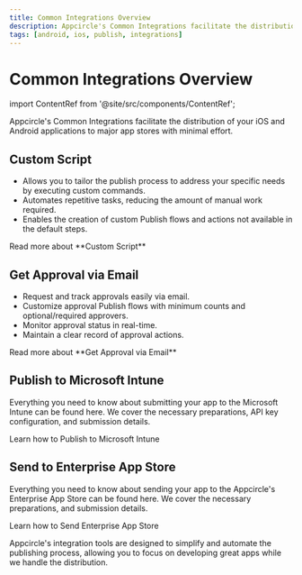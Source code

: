 ```yaml
---
title: Common Integrations Overview
description: Appcircle's Common Integrations facilitate the distribution of your iOS and Android applications to major app stores with minimal effort.
tags: [android, ios, publish, integrations]
---
```


# Common Integrations Overview

import ContentRef from '@site/src/components/ContentRef';

Appcircle's Common Integrations facilitate the distribution of your iOS and Android applications to major app stores with minimal effort.

## Custom Script

- Allows you to tailor the publish process to address your specific needs by executing custom commands.
- Automates repetitive tasks, reducing the amount of manual work required.
- Enables the creation of custom Publish flows and actions not available in the default steps.

<ContentRef url="/publish-integrations/common-publish-integrations/get-approval-via-email">
Read more about **Custom Script**
</ContentRef>

## Get Approval via Email

- Request and track approvals easily via email.
- Customize approval Publish flows with minimum counts and optional/required approvers.
- Monitor approval status in real-time.
- Maintain a clear record of approval actions.

<ContentRef url="/publish-integrations/common-publish-integrations/get-approval-via-email">
Read more about **Get Approval via Email**
</ContentRef>

## Publish to Microsoft Intune

Everything you need to know about submitting your app to the Microsoft Intune can be found here. We cover the necessary preparations, API key configuration, and submission details.

<ContentRef url="/publish-integrations/common-publish-integrations/send-to-microsoft-intune">
Learn how to Publish to Microsoft Intune
</ContentRef>

## Send to Enterprise App Store

Everything you need to know about sending your app to the Appcircle's Enterprise App Store can be found here. We cover the necessary preparations, and submission details.

<ContentRef url="/publish-integrations/common-publish-integrations/send-to-enterprise-app-store">
Learn how to Send Enterprise App Store
</ContentRef>

Appcircle's integration tools are designed to simplify and automate the publishing process, allowing you to focus on developing great apps while we handle the distribution.
